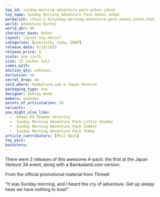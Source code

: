 ```yaml
---
toy_id: sunday-morning-adventure-pack-ankou-johan
toy_name: Sunday Morning Adventure Pack Ankou Johan
permalink: /toys-1-6/sunday-morning-adventure-pack-ankou-johan.html
world: Adventure Kartel
world_abr: AK
character_base: Ankou
layout: layout-toy-detail
categories: [onesixth, snow, SMAP]
release_date: 9/19/2015
release_price: $
scale: one sixth
size: 12 inches tall
comes_with: 
edition_qty: unknown, 
exclusive: no
secret_drop: no
sold_where: bambaland.com & Japan Venture
packaging_type: box
designer: Ashley Wood
makers: unknown
points_of_articulation: 30
variants: 
you_might_also_like:
  -  Ankou EX Shadow Security
  -  Sunday Morning Adventure Pack Little Shadow
  -  Sunday Morning Adventure Pack Zombot
  -  Sunday Morning Adventure Pack Tommy    
article_contributors: [Phil Back]
toy_pics: 
backstory:
---
```

There were 2 releases of this awesome 4-pack: the first at the Japan Venture 3A event, along with a Bambaland.com version.

From the official promotional material from ThreeA:

"It was Sunday morning, and I heard the cry of adventure. Get up sleepy heas we have nothing to lose!"
